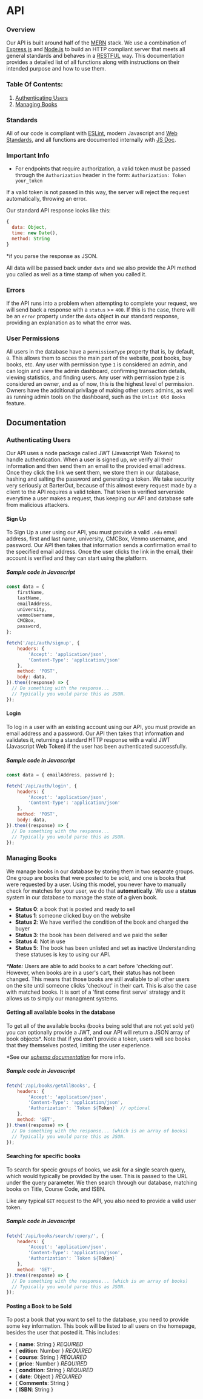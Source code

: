 # API

### Overview
Our API is built around half of the [MERN](http://mern.io) stack. We use a combination of [Express.js](https://expressjs.com) and [Node.js](https://nodejs.org/en/) to build an HTTP compliant server that meets all general standards and behaves in a [RESTFUL](https://en.wikipedia.org/wiki/Representational_state_transfer) way. This documentation provides a detailed list of all functions along with instructions on their intended purpose and how to use them.

### Table Of Contents:
1. [Authenticating Users](#authenticating-users)
2. [Managing Books](#managing-books)

### Standards
All of our code is compliant with [ESLint](https://eslint.org), modern Javascript and [Web Standards](https://www.w3.org/standards), and all functions are documented internally with [JS Doc](http://usejsdoc.org/about-getting-started.html).

### Important Info
- For endpoints that require authorization, a valid token must be passed through the `Authorization` header in the form:
`Authorization: Token your_token`

If a valid token is not passed in this way, the server will reject the request automatically, throwing an error.


Our standard API response looks like this:
```javascript
{
  data: Object,
  time: new Date(),
  method: String
}
```
*if you parse the response as JSON.

All data will be passed back under `data` and we also provide the API method you called
as well as a time stamp of when you called it.

### Errors
If the API runs into a problem when attempting to complete your request, we will send back a response with a `status` >= `400`. If this is the case, there will be an `error` property under the `data` object in our standard response, providing an explanation as to what the error was.

### User Permissions
All users in the database have a `permissionType` property that is, by default, `0`. This allows them to acces the main part of the website, post books, buy books, etc. Any user with permission type `1` is considered an admin, and can login and view the admin dashboard, confirming transaction details, viewing statistics, and finding users. Any user with permission type `2` is considered an owner, and as of now, this is the highest level of permission. Owners have the additional privilage of making other users admins, as well as running admin tools on the dashboard, such as the `Unlist Old Books` feature.

## Documentation

### Authenticating Users
Our API uses a node package called JWT (Javascript Web Tokens) to handle authentication. When a user is signed up, we verify all their information and then send them an email to the provided email address. Once they click the link we sent them, we store them in our database, hashing and salting the password and generating a token. We take security very seriously at BarterOut, because of this almost every request made by a client to the API requires a valid token. That token is verified serverside everytime a user makes a request, thus keeping our API and database safe from malicious attackers.

#### Sign Up
To Sign Up a user using our API, you must provide a valid `.edu` email address, first and last name, university, CMCBox, Venmo username, and password. Our API then takes that information sends a confirmation email to the specified email address. Once the user clicks the link in the email, their account is verified and they can start using the platform.

##### Sample code in Javascript

```javascript
const data = {
    firstName,
    lastName,
    emailAddress,
    university,
    venmoUsername,
    CMCBox,
    password,
};

fetch('/api/auth/signup', {
    headers: {
        'Accept': 'application/json',
        'Content-Type': 'application/json'
    },
    method: 'POST',
    body: data,
}).then((response) => {
  // Do something with the response...
  // Typically you would parse this as JSON.
});
```

#### Login
To log in a user with an existing account using our API, you must provide an email address and a password. Our API then takes that information and validates it, returning a standard HTTP response with a valid JWT (Javascript Web Token) if the user has been authenticated successfully.

##### Sample code in Javascript

```javascript
const data = { emailAddress, password };

fetch('/api/auth/login', {
    headers: {
        'Accept': 'application/json',
        'Content-Type': 'application/json'
    },
    method: 'POST',
    body: data,
}).then((response) => {
  // Do something with the response...
  // Typically you would parse this as JSON.
});
```

### Managing Books 

We manage books in our database by storing them in two separate groups. One group are books that were posted to be sold, and one is books that were requested by a user. Using this model, you never have to manually check for matches for your user, we do that **automatically**. We use a **status** system in our database to manage the state of a given book.
 * __Status 0__: a book that is posted and ready to sell
 * __Status 1__: someone clicked buy on the website
 * __Status 2__: We have verified the condition of the book and charged the buyer
 * __Status 3__: the book has been delivered and we paid the seller
 * __Status 4__: Not in use
 * __Status 5__: The book has been unlisted and set as inactive
Understanding these statuses is key to using our API.

_***Note:**_ Users are able to add books to a cart before 'checking out'. However, when books are in a user's cart, their
status has not been changed. This means that those books are still avaliable to all other users on the site until
someone clicks 'checkout' in their cart. This is also the case with matched books. It is sort of a 'first come first serve'
strategy and it allows us to simply our managment systems.

#### Getting all available books in the database
To get all of the available books (books being sold that are not yet sold yet) you can optionally provide a JWT, and our API will return a JSON array of book objects*. Note that if you don't provide a token, users will see books that they themselves posted, limiting the user experience.

*See our _[schema documentation](https://github.com/BarterOut/schema-docs)_ for more info.
##### Sample code in Javascript

```javascript
fetch('/api/books/getAllBooks', {
    headers: {
        'Accept': 'application/json',
        'Content-Type': 'application/json',
        'Authorization': `Token ${Token}` // optional
    },
    method: 'GET',
}).then((response) => {
  // Do something with the response... (which is an array of books)
  // Typically you would parse this as JSON.
});
```

#### Searching for specific books
To search for specic groups of books, we ask for a single search query, which would typically be
provided by the user. This is passed to the URL under the query parameter. We then search through
our database, matching books on Title, Course Code, and ISBN.

Like any typical `GET` request to the API, you also need to provide a valid user token.

##### Sample code in Javascript
```javascript
fetch('/api/books/search/:query/', {
    headers: {
        'Accept': 'application/json',
        'Content-Type': 'application/json',
        'Authorization': `Token ${Token}`
    },
    method: 'GET',
}).then((response) => {
  // Do something with the response... (which is an array of books)
  // Typically you would parse this as JSON.
});
```


#### Posting a Book to be Sold
To post a book that you want to sell to the database, you need to provide some key information.
This book will be listed to all users on the homepage, besides the user that posted it.
This includes:

- { **name**: String } _REQUIRED_
- { **edition**: Number } _REQUIRED_
- { **course**: String } _REQUIRED_
- { **price**: Number } _REQUIRED_
- { **condition**: String } _REQUIRED_
- { **date**: Object } _REQUIRED_
- { **Comments**: String }
- { **ISBN**: String }

